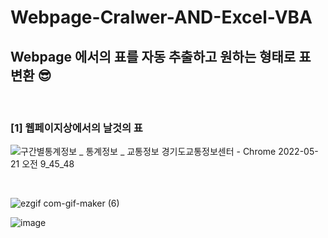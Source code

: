 # Webpage-Cralwer-AND-Excel-VBA
## Webpage 에서의 표를 자동 추출하고 원하는 형태로 표 변환 😎
<br/>

### [1] 웹페이지상에서의 날것의 표
![구간별통계정보 _ 통계정보 _ 교통정보 경기도교통정보센터 - Chrome 2022-05-21 오전 9_45_48](https://user-images.githubusercontent.com/99319638/169627781-de4a52eb-69e3-4ff0-a9e4-e600731d3906.png)

<br/>

![ezgif com-gif-maker (6)](https://user-images.githubusercontent.com/99319638/169628370-1af5bdd7-6727-4b27-91b3-6b9784ca0dd4.gif)




![image](https://user-images.githubusercontent.com/99319638/169627659-4ca63a21-21b1-4abe-adbb-6be1d7c0bcdc.png)

